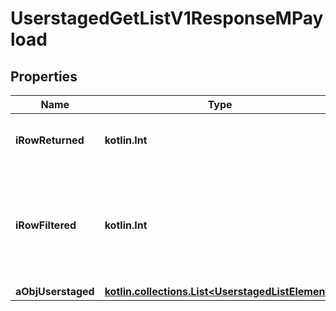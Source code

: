 
# UserstagedGetListV1ResponseMPayload

## Properties
| Name | Type | Description | Notes |
| ------------ | ------------- | ------------- | ------------- |
| **iRowReturned** | **kotlin.Int** | The number of rows returned |  |
| **iRowFiltered** | **kotlin.Int** | The number of rows matching your filters (if any) or the total number of rows |  |
| **aObjUserstaged** | [**kotlin.collections.List&lt;UserstagedListElement&gt;**](UserstagedListElement.md) |  |  |




